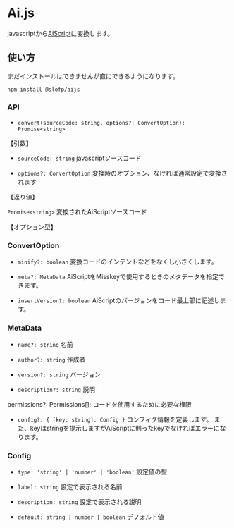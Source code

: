 # Ai.js

javascriptから[AiScript](https://github.com/aiscript-dev/aiscript)に変換します。

## 使い方

まだインストールはできませんが直にできるようになります。

```shell
npm install @slofp/aijs
```

### API

* `convert(sourceCode: string, options?: ConvertOption): Promise<string>`

【引数】

* `sourceCode: string`
javascriptソースコード

* `options?: ConvertOption`
変換時のオプション、なければ通常設定で変換されます

【返り値】

`Promise<string>`
変換されたAiScriptソースコード

【オプション型】

### ConvertOption

* `minify?: boolean`
変換コードのインデントなどをなくし小さくします。

* `meta?: MetaData`
AiScriptをMisskeyで使用するときのメタデータを指定できます。

* `insertVersion?: boolean`
AiScriptのバージョンをコード最上部に記述します。

### MetaData

* `name?: string`
名前

* `author?: string`
作成者

* `version?: string`
バージョン

* `description?: string`
説明

permissions?: Permissions[];
コードを使用するために必要な権限

* `config?: { [key: string]: Config }`
コンフィグ情報を定義します。
また、keyはstringを提示しますがAiScriptに則ったkeyでなければエラーになります。

### Config

* `type: 'string' | 'number' | 'boolean'`
設定値の型

* `label: string`
設定で表示される名前

* `description: string`
設定で表示される説明

* `default: string | number | boolean`
デフォルト値
